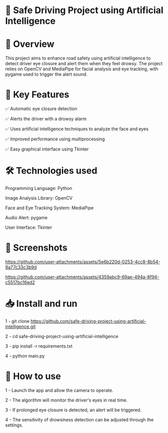 # 🚗 Safe Driving Project using Artificial Intelligence

# 📖 Overview
This project aims to enhance road safety using artificial intelligence to detect driver eye closure and alert them when they feel drowsy. 
The project relies on OpenCV and MediaPipe for facial analysis and eye tracking, with pygame used to trigger the alert sound.

# 🚀 Key Features
✅ Automatic eye closure detection

✅ Alerts the driver with a drowsy alarm

✅ Uses artificial intelligence techniques to analyze the face and eyes

✅ Improved performance using multiprocessing

✅ Easy graphical interface using Tkinter

# 🛠 Technologies used
Programming Language: Python

Image Analysis Library: OpenCV

Face and Eye Tracking System: MediaPipe

Audio Alert: pygame

User Interface: Tkinter

# 📸 Screenshots 
https://github.com/user-attachments/assets/5e6b220d-0253-4cc8-8b54-9a77c33c3b9d

https://github.com/user-attachments/assets/4359abc9-69ae-494a-8f94-c5517bc16ed2

# 📥 Install and run
1 - git clone https://github.com/safe-driving-project-using-artificial-intelligence.git

2 - cd safe-driving-project-using-artificial-intelligence

3 - pip install -r requirements.txt

4 - python main.py

# 📝 How to use 

1 - Launch the app and allow the camera to operate.

2 - The algorithm will monitor the driver's eyes in real time.

3 - If prolonged eye closure is detected, an alert will be triggered.

4 - The sensitivity of drowsiness detection can be adjusted through the settings.

